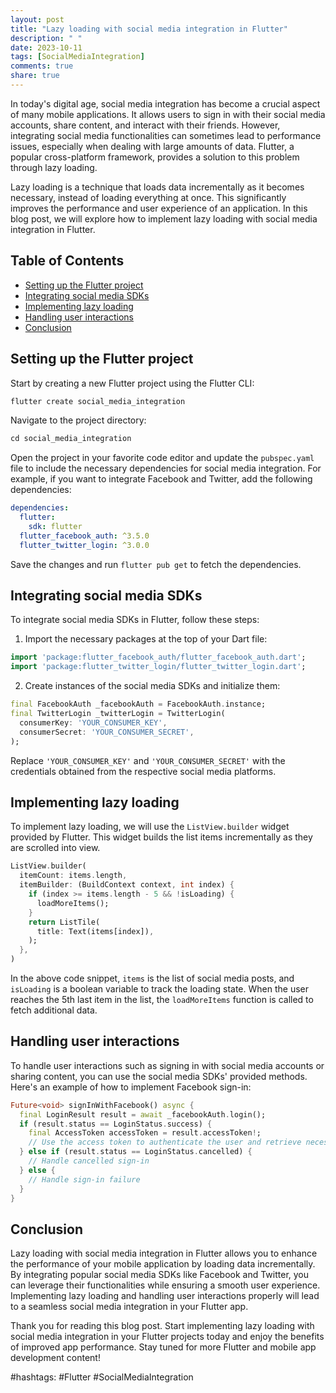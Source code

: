```yaml
---
layout: post
title: "Lazy loading with social media integration in Flutter"
description: " "
date: 2023-10-11
tags: [SocialMediaIntegration]
comments: true
share: true
---
```


In today's digital age, social media integration has become a crucial aspect of many mobile applications. It allows users to sign in with their social media accounts, share content, and interact with their friends. However, integrating social media functionalities can sometimes lead to performance issues, especially when dealing with large amounts of data. Flutter, a popular cross-platform framework, provides a solution to this problem through lazy loading.

Lazy loading is a technique that loads data incrementally as it becomes necessary, instead of loading everything at once. This significantly improves the performance and user experience of an application. In this blog post, we will explore how to implement lazy loading with social media integration in Flutter.

## Table of Contents
- [Setting up the Flutter project](#setting-up-the-flutter-project)
- [Integrating social media SDKs](#integrating-social-media-sdks)
- [Implementing lazy loading](#implementing-lazy-loading)
- [Handling user interactions](#handling-user-interactions)
- [Conclusion](#conclusion)

## Setting up the Flutter project

Start by creating a new Flutter project using the Flutter CLI:

```dart
flutter create social_media_integration
```

Navigate to the project directory:

```dart
cd social_media_integration
```

Open the project in your favorite code editor and update the `pubspec.yaml` file to include the necessary dependencies for social media integration. For example, if you want to integrate Facebook and Twitter, add the following dependencies:

```yaml
dependencies:
  flutter:
    sdk: flutter
  flutter_facebook_auth: ^3.5.0
  flutter_twitter_login: ^3.0.0
```

Save the changes and run `flutter pub get` to fetch the dependencies.

## Integrating social media SDKs

To integrate social media SDKs in Flutter, follow these steps:

1. Import the necessary packages at the top of your Dart file:

```dart
import 'package:flutter_facebook_auth/flutter_facebook_auth.dart';
import 'package:flutter_twitter_login/flutter_twitter_login.dart';
```

2. Create instances of the social media SDKs and initialize them:
```dart
final FacebookAuth _facebookAuth = FacebookAuth.instance;
final TwitterLogin _twitterLogin = TwitterLogin(
  consumerKey: 'YOUR_CONSUMER_KEY',
  consumerSecret: 'YOUR_CONSUMER_SECRET',
);
```
Replace `'YOUR_CONSUMER_KEY'` and `'YOUR_CONSUMER_SECRET'` with the credentials obtained from the respective social media platforms.

## Implementing lazy loading

To implement lazy loading, we will use the `ListView.builder` widget provided by Flutter. This widget builds the list items incrementally as they are scrolled into view.

```dart
ListView.builder(
  itemCount: items.length,
  itemBuilder: (BuildContext context, int index) {
    if (index >= items.length - 5 && !isLoading) {
      loadMoreItems();
    }
    return ListTile(
      title: Text(items[index]),
    );
  },
)
```

In the above code snippet, `items` is the list of social media posts, and `isLoading` is a boolean variable to track the loading state. When the user reaches the 5th last item in the list, the `loadMoreItems` function is called to fetch additional data.

## Handling user interactions

To handle user interactions such as signing in with social media accounts or sharing content, you can use the social media SDKs' provided methods. Here's an example of how to implement Facebook sign-in:

```dart
Future<void> signInWithFacebook() async {
  final LoginResult result = await _facebookAuth.login();
  if (result.status == LoginStatus.success) {
    final AccessToken accessToken = result.accessToken!;
    // Use the access token to authenticate the user and retrieve necessary data
  } else if (result.status == LoginStatus.cancelled) {
    // Handle cancelled sign-in
  } else {
    // Handle sign-in failure
  }
}
```

## Conclusion

Lazy loading with social media integration in Flutter allows you to enhance the performance of your mobile application by loading data incrementally. By integrating popular social media SDKs like Facebook and Twitter, you can leverage their functionalities while ensuring a smooth user experience. Implementing lazy loading and handling user interactions properly will lead to a seamless social media integration in your Flutter app.

Thank you for reading this blog post. Start implementing lazy loading with social media integration in your Flutter projects today and enjoy the benefits of improved app performance. Stay tuned for more Flutter and mobile app development content!

#hashtags: #Flutter #SocialMediaIntegration